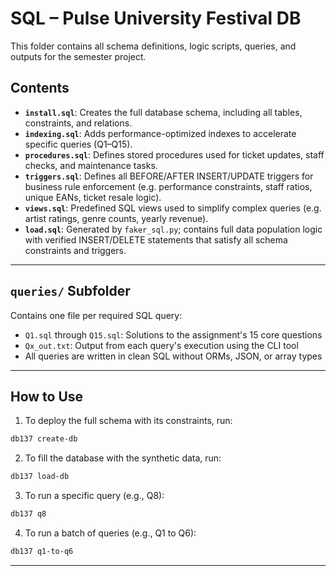 # SQL – Pulse University Festival DB

This folder contains all schema definitions, logic scripts, queries, and outputs for the semester project.

## Contents

- **`install.sql`**: Creates the full database schema, including all tables, constraints, and relations.
- **`indexing.sql`**: Adds performance-optimized indexes to accelerate specific queries (Q1–Q15).
- **`procedures.sql`**: Defines stored procedures used for ticket updates, staff checks, and maintenance tasks.
- **`triggers.sql`**: Defines all BEFORE/AFTER INSERT/UPDATE triggers for business rule enforcement (e.g. performance constraints, staff ratios, unique EANs, ticket resale logic).
- **`views.sql`**: Predefined SQL views used to simplify complex queries (e.g. artist ratings, genre counts, yearly revenue).
- **`load.sql`**: Generated by `faker_sql.py`; contains full data population logic with verified INSERT/DELETE statements that satisfy all schema constraints and triggers.

---

## `queries/` Subfolder

Contains one file per required SQL query:

- `Q1.sql` through `Q15.sql`: Solutions to the assignment's 15 core questions
- `Qx_out.txt`: Output from each query's execution using the CLI tool
- All queries are written in clean SQL without ORMs, JSON, or array types

---

## How to Use

1. To deploy the full schema with its constraints, run:

```bash
db137 create-db
```

2. To fill the database with the synthetic data, run:

```bash
db137 load-db
```

3. To run a specific query (e.g., Q8):

```bash
db137 q8
```

4. To run a batch of queries (e.g., Q1 to Q6):

```bash
db137 q1-to-q6
```
---
